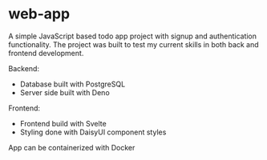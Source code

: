 # web-app

A simple JavaScript based todo app project with signup and authentication functionality. The project was built to test my current skills
in both back and frontend development.

Backend:
- Database built with PostgreSQL
- Server side built with Deno

Frontend:
- Frontend build with Svelte
- Styling done with DaisyUI component styles

App can be containerized with Docker
